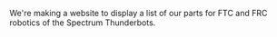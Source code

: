 We're making a website to display a list of our parts for FTC and FRC robotics of the Spectrum Thunderbots.
